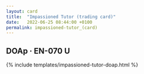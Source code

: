 ```yaml
---
layout: card
title:  "Impassioned Tutor (trading card)"
date:   2022-06-25 08:44:00 +0100
permalink: impassioned-tutor_(card)
---
```


## DOAp &middot; EN-070 U

{% include templates/impassioned-tutor-doap.html %}